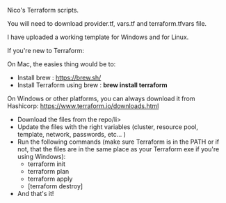 Nico's Terraform scripts.


You will need to download provider.tf, vars.tf and terraform.tfvars file.

I have uploaded a working template for Windows and for Linux. 


If you're new to Terraform:

<!-- wp:paragraph -->
<p>On Mac, the easies thing would be to:</p>
<!-- /wp:paragraph -->

<!-- wp:list -->
<ul><li>Install brew : <a href="https://brew.sh/">https://brew.sh/</a>  </li><li>Install Terraform using brew : <strong>brew install terraform</strong></li></ul>
<!-- /wp:list -->

<!-- wp:paragraph -->
<p>On Windows or other platforms, you can always download it from Hashicorp: <a href="https://www.terraform.io/downloads.html">https://www.terraform.io/downloads.html</a></p>
<!-- /wp:paragraph -->

<!-- wp:list -->
<ul><li>Download the files from the repo/li><li>Update the files with the right variables (cluster, resource pool, template, network, passwords, etc... )</li><li>Run the following commands (make sure Terraform is in the PATH or if not, that the files are in the same place as your Terraform exe if you're using Windows):<ul><li>terraform init</li><li>terraform plan </li><li>terraform apply</li><li>[terraform destroy]</li></ul></li><li>And that's it!</li></ul>
<!-- /wp:list -->
